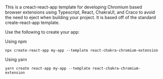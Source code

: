 This is a creact-react-app template for developing Chromium based browser extensions using
Typescript, React, ChakraUI, and Craco to avoid the need to eject when building your project. 
It is based off of the standard create-react-app template.

Use the following to create your app:

Using npm
```
npx create-react-app my-app --template react-chakra-chromium-extension
```

Using yarn
```
yarn create react-app my-app --template react-chakra-chromium-extension
```